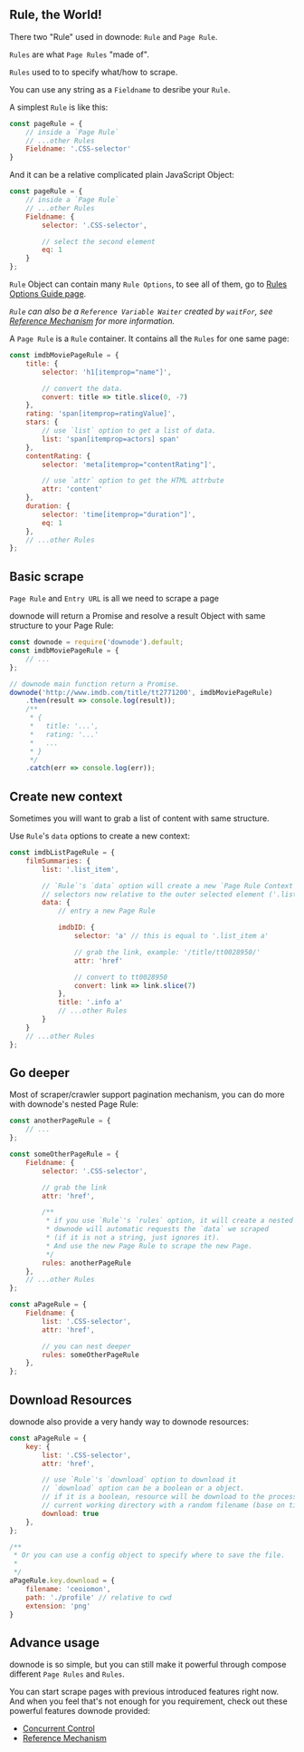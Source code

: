 ## Rule, the World!

There two "Rule" used in downode: `Rule` and `Page Rule`.

`Rules` are what `Page Rules` "made of".

`Rules` used to to specify what/how to scrape.

You can use any string as a `Fieldname` to desribe your `Rule`.

A simplest `Rule` is like this:

```js
const pageRule = {
	// inside a `Page Rule`
	// ...other Rules
	Fieldname: '.CSS-selector'
}
```

And it can be a relative complicated plain JavaScript Object:

```js
const pageRule = {
	// inside a `Page Rule`
	// ...other Rules
	Fieldname: {
		selector: '.CSS-selector',

		// select the second element
		eq: 1 
	}
};
```

`Rule` Object can contain many `Rule Options`, to see all of them, go to [Rules Options Guide page](./api.md).

*`Rule` can also be a `Reference Variable Waiter` created by `waitFor`, see [Reference Mechanism](./reference-mechanism) for more information.*

A `Page Rule` is a `Rule` container. It contains all the `Rules` for one same page:

```js
const imdbMoviePageRule = {
	title: {
		selector: 'h1[itemprop="name"]',

		// convert the data.
		convert: title => title.slice(0, -7)
	},
	rating: 'span[itemprop=ratingValue]',
	stars: {
		// use `list` option to get a list of data.
		list: 'span[itemprop=actors] span'
	},
	contentRating: {
		selector: 'meta[itemprop="contentRating"]',

		// use `attr` option to get the HTML attrbute
		attr: 'content'
	},
	duration: {
		selector: 'time[itemprop="duration"]',
		eq: 1
	},
	// ...other Rules
};
```

## Basic scrape

`Page Rule` and `Entry URL` is all we need to scrape a page

downode will return a Promise and resolve a result Object with same structure to your Page Rule:

```js
const downode = require('downode').default;
const imdbMoviePageRule = {
	// ...
};

// downode main function return a Promise.
downode('http://www.imdb.com/title/tt2771200', imdbMoviePageRule)
	.then(result => console.log(result));
	/**
	 * {
	 *   title: '...',
	 *   rating: '...'
	 *   ...
	 * }
	 */
	.catch(err => console.log(err));
```

## Create new context

Sometimes you will want to grab a list of content with same structure.

Use `Rule`'s `data` options to create a new context:

```js
const imdbListPageRule = {
	filmSummaries: {
		list: '.list_item',

		// `Rule`'s `data` option will create a new `Page Rule Context`, which mean your CSS
		// selectors now relative to the outer selected element ('.list_item')
		data: {
			// entry a new Page Rule

			imdbID: {
				selector: 'a' // this is equal to '.list_item a'

				// grab the link, example: '/title/tt0028950/'
				attr: 'href'

				// convert to tt0028950
				convert: link => link.slice(7)
			},
			title: '.info a'
			// ...other Rules
		}
	}
	// ...other Rules
};
```

## Go deeper

Most of scraper/crawler support pagination mechanism, you can do more with downode's nested Page Rule:

```js
const anotherPageRule = {
	// ...
};

const someOtherPageRule = {
	Fieldname: {
		selector: '.CSS-selector',

		// grab the link
		attr: 'href',

		/**
		 * if you use `Rule`'s `rules` option, it will create a nested Page Rule,
		 * downode will automatic requests the `data` we scraped
		 * (if it is not a string, just ignores it).
		 * And use the new Page Rule to scrape the new Page.
		 */
		rules: anotherPageRule
	},
	// ...other Rules
};

const aPageRule = {
	Fieldname: {
		list: '.CSS-selector',
		attr: 'href',

		// you can nest deeper
		rules: someOtherPageRule
	},
};
```

## Download Resources

downode also provide a very handy way to downode resources:

```js
const aPageRule = {
	key: {
		list: '.CSS-selector',
		attr: 'href',

		// use `Rule`'s `download` option to download it
		// `download` option can be a boolean or a object.
		// if it is a boolean, resource will be download to the process's
		// current working directory with a random filename (base on time).
		download: true
	},
};

/**
 * Or you can use a config object to specify where to save the file.
 *
 */
aPageRule.key.download = {
	filename: 'ceoiomon',
	path: './profile' // relative to cwd
	extension: 'png'
}
```

## Advance usage

downode is so simple, but you can still make it powerful through compose different `Page Rules` and `Rules`.

You can start scrape pages with previous introduced features right now. And when you feel that's not enough for you requirement, check out these powerful features downode provided:

- [Concurrent Control](./concurrent-control.md)
- [Reference Mechanism](./reference-mechanism.md)
